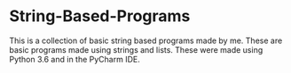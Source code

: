 # String-Based-Programs
This is a collection of basic string based programs made by me.
These are basic programs made using strings and lists.
These were made using Python 3.6 and in the PyCharm IDE.
